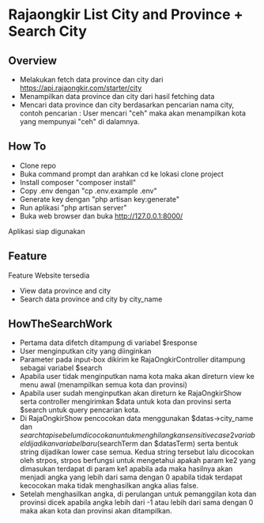 # Rajaongkir List City and Province + Search City

## Overview
- Melakukan fetch data province dan city dari https://api.rajaongkir.com/starter/city
- Menampilkan data province dan city dari hasil fetching data
- Mencari data province dan city berdasarkan pencarian nama city, contoh pencarian : User mencari "ceh" maka akan menampilkan kota yang mempunyai "ceh" di dalamnya.

## How To
- Clone repo
- Buka command prompt dan arahkan cd ke lokasi clone project
- Install composer "composer install"
- Copy .env dengan "cp .env.example .env"
- Generate key dengan "php artisan key:generate"
- Run aplikasi "php artisan server"
- Buka web browser dan buka http://127.0.0.1:8000/

Aplikasi siap digunakan

## Feature
Feature Website tersedia
- View data province and city
- Search data province and city by city_name

## HowTheSearchWork
- Pertama data difetch ditampung di variabel $response
- User menginputkan city yang diinginkan
- Parameter pada input-box dikirim ke RajaOngkirController ditampung sebagai variabel $search
- Apabila user tidak menginputkan nama kota maka akan direturn view ke menu awal (menampilkan semua kota dan provinsi)
- Apabila user sudah menginputkan akan direturn ke RajaOngkirShow serta controller mengirimkan $data untuk kota dan provinsi serta $search untuk query pencarian kota.
- Di RajaOngkirShow pencocokan data menggunakan $datas->city_name dan $search tapi sebelum dicocokan untuk menghilangkan sensitive case 2 variabel dijadikan variabel baru ($searchTerm dan $datasTerm) serta bentuk string dijadikan lower case semua. Kedua string tersebut lalu dicocokan oleh strpos, strpos berfungsi untuk mengetahui apakah param ke2 yang dimasukan terdapat di param ke1 apabila ada maka hasilnya akan menjadi angka yang lebih dari sama dengan 0 apabila tidak terdapat kecocokan maka tidak menghasilkan angka alias false.
- Setelah menghasilkan angka, di perulangan untuk pemanggilan kota dan provinsi dicek apabila angka lebih dari -1 atau lebih dari sama dengan 0 maka akan kota dan provinsi akan ditampilkan.